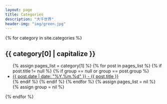 ```yaml
---
layout: page
title: Categories
description: "大千世界"
header-img: "img/green.jpg"
---
```



<!-- 分类列表集合 -->
<div id="post-list">
    {% for category in site.categories %}
        <h2 id="{{ category[0] }}">{{ category[0] | capitalize }}</h2>
        <!-- capitalize - 输出字符串，字符串（句子）首字母大写 e.g. 假设tb为"hello world"{{ tb|capitalize }} #=> 'Hello world' -160120 -->
        <ul class="post-list">
        {% assign pages_list = category[1] %}
        {% for post in pages_list %}
            {% if post.title != null %}
                {% if group == null or group == post.group %}
                <li>
                    <a href="{{ post.url | prepend : site.baseurl }}">
                        <time datetime="{{ post.date | date_to_xmlschema }}" itemprop="datePublished">{{ post.date | date: "%Y.%m.%d" }}</time> - {{ post.title }}
                    </a>
                </li>
                {% endif %}
            {% endif %}
        {% endfor %}
        {% assign pages_list = nil %}
        {% assign group = nil %}
        </ul>
    {% endfor %}
</div>

